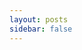 ```yaml
---
layout: posts
sidebar: false
---
```


<PostsContainer
  title="博客列表"
  :next="data.next"
  :prev="data.prev"
  :page="data.page"
  :total="data.total">
  <PostItem
    v-for="item, index in data.items"
    :key="index"
    :title="item.title"
    :to="item.to"
    :description="item.description"
    :date="item.date"
    :tags="item.tags"
  />
</PostsContainer>

<script setup lang="ts">
import { data } from './index.data'
import PostItem from '~theme/components/PostItem.vue'
import PostsContainer from '~theme/components/PostsContainer.vue'
</script>
